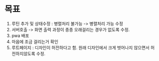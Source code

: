 # 목표
1. 루틴 추가 및 상태수정 : 병렬처리 불가능 -> 병렬처리 가능 수정
2. 서버호출 -> 화면 출력 과정이 종종 오래걸리는 경우가 없도록 수정. 
3. pwa 배포
4. 마음에 조금 걸리는거 확인
5. 루트페이지 : 디자인이 허전하다고 함. 원래 디자인에서 크게 벗어나지 않으면서 허전하지않도록 수정.

